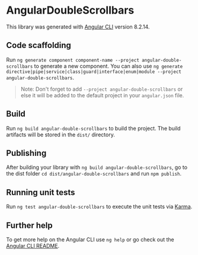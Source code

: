 # AngularDoubleScrollbars

This library was generated with [Angular CLI](https://github.com/angular/angular-cli) version 8.2.14.

## Code scaffolding

Run `ng generate component component-name --project angular-double-scrollbars` to generate a new component. You can also use `ng generate directive|pipe|service|class|guard|interface|enum|module --project angular-double-scrollbars`.
> Note: Don't forget to add `--project angular-double-scrollbars` or else it will be added to the default project in your `angular.json` file. 

## Build

Run `ng build angular-double-scrollbars` to build the project. The build artifacts will be stored in the `dist/` directory.

## Publishing

After building your library with `ng build angular-double-scrollbars`, go to the dist folder `cd dist/angular-double-scrollbars` and run `npm publish`.

## Running unit tests

Run `ng test angular-double-scrollbars` to execute the unit tests via [Karma](https://karma-runner.github.io).

## Further help

To get more help on the Angular CLI use `ng help` or go check out the [Angular CLI README](https://github.com/angular/angular-cli/blob/master/README.md).

